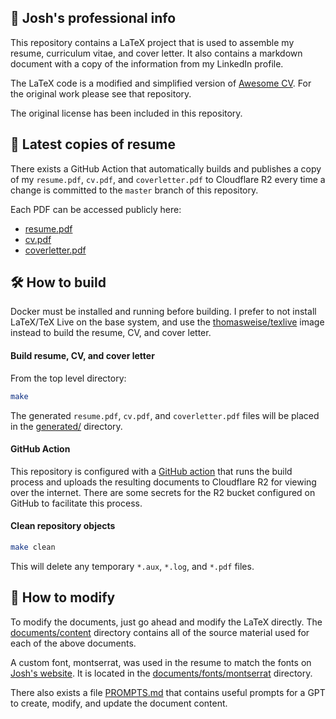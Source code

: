 ## 💼 Josh's professional info

This repository contains a LaTeX project that is used to assemble my resume, curriculum vitae, and cover letter. It also contains a markdown document with a copy of the information from my LinkedIn profile.

The LaTeX code is a modified and simplified version of [Awesome CV](https://github.com/posquit0/Awesome-CV). For the original work please see that repository. 

The original license has been included in this repository.

## 📃 Latest copies of resume

There exists a GitHub Action that automatically builds and publishes a copy of my `resume.pdf`, `cv.pdf`, and `coverletter.pdf` to Cloudflare R2 every time a change is committed to the `master` branch of this repository.

Each PDF can be accessed publicly here:

* [resume.pdf](https://r2.ijosh.com/resume.pdf)
* [cv.pdf](https://r2.ijosh.com/cv.pdf)
* [coverletter.pdf](https://r2.ijosh.com/coverletter.pdf)

## 🛠️ How to build

Docker must be installed and running before building. I prefer to not install LaTeX/TeX Live on the base system, and use the [thomasweise/texlive](https://github.com/thomasWeise/docker-texlive) image instead to build the resume, CV, and cover letter.

#### Build resume, CV, and cover letter

From the top level directory:

```bash
make
```

The generated `resume.pdf`, `cv.pdf`, and `coverletter.pdf` files will be placed in the [generated/](generated/) directory.

#### GitHub Action

This repository is configured with a [GitHub action](.github/workflows/main.yml) that runs the build process and uploads the resulting documents to Cloudflare R2 for viewing over the internet. There are some secrets for the R2 bucket configured on GitHub to facilitate this process. 

#### Clean repository objects

```bash
make clean
```

This will delete any temporary `*.aux`, `*.log`, and `*.pdf` files.

## 📝 How to modify

To modify the documents, just go ahead and modify the LaTeX directly. The [documents/content](documents/content/) directory contains all of the source material used for each of the above documents. 

A custom font, montserrat, was used in the resume to match the fonts on [Josh's website](https://ijosh.com). It is located in the [documents/fonts/montserrat](resume/fonts/montserrat/) directory.

There also exists a file [PROMPTS.md](PROMPTS.md) that contains useful prompts for a GPT to create, modify, and update the document content.
